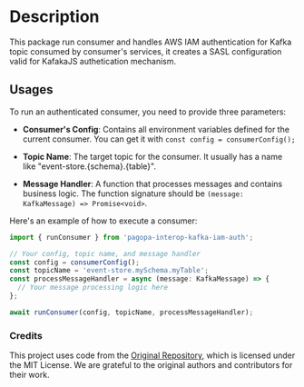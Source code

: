 # Description

This package run consumer and handles AWS IAM authentication for Kafka topic consumed by consumer's services, it creates a SASL configuration valid for KafakaJS authetication mechanism.

## Usages

To run an authenticated consumer, you need to provide three parameters:

- **Consumer's Config**: Contains all environment variables defined for the current consumer. You can get it with `const config = consumerConfig();`

- **Topic Name**: The target topic for the consumer. It usually has a name like "event-store.{schema}.{table}".

- **Message Handler**: A function that processes messages and contains business logic. The function signature should be `(message: KafkaMessage) => Promise<void>`.

Here's an example of how to execute a consumer:

```javascript
import { runConsumer } from 'pagopa-interop-kafka-iam-auth';

// Your config, topic name, and message handler
const config = consumerConfig();
const topicName = 'event-store.mySchema.myTable';
const processMessageHandler = async (message: KafkaMessage) => {
  // Your message processing logic here
};

await runConsumer(config, topicName, processMessageHandler);
```


### Credits
This project uses code from the [Original Repository](https://github.com/jmaver-plume/kafkajs-msk-iam-authentication-mechanism), which is licensed under the MIT License. We are grateful to the original authors and contributors for their work.
